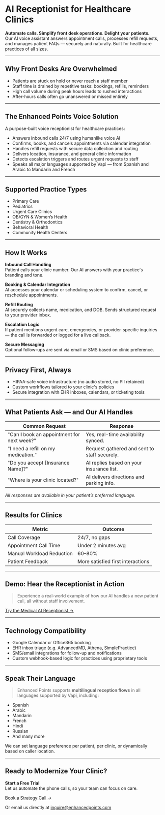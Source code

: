 # AI Receptionist for Healthcare Clinics

**Automate calls. Simplify front desk operations. Delight your patients.**  
Our AI voice assistant answers appointment calls, processes refill requests, and manages patient FAQs — securely and naturally. Built for healthcare practices of all sizes.

---

## Why Front Desks Are Overwhelmed

- Patients are stuck on hold or never reach a staff member
- Staff time is drained by repetitive tasks: bookings, refills, reminders
- High call volume during peak hours leads to rushed interactions
- After-hours calls often go unanswered or missed entirely

---

## The Enhanced Points Voice Solution

A purpose-built voice receptionist for healthcare practices:

- Answers inbound calls 24/7 using humanlike voice AI
- Confirms, books, and cancels appointments via calendar integration
- Handles refill requests with secure data collection and routing
- Delivers location, insurance, and general clinic information
- Detects escalation triggers and routes urgent requests to staff
- Speaks all major languages supported by Vapi — from Spanish and Arabic to Mandarin and French

---

## Supported Practice Types

- Primary Care
- Pediatrics
- Urgent Care Clinics
- OB/GYN & Women’s Health
- Dentistry & Orthodontics
- Behavioral Health
- Community Health Centers

---

## How It Works

**Inbound Call Handling**  
Patient calls your clinic number. Our AI answers with your practice's branding and tone.

**Booking & Calendar Integration**  
AI accesses your calendar or scheduling system to confirm, cancel, or reschedule appointments.

**Refill Routing**  
AI securely collects name, medication, and DOB. Sends structured request to your provider inbox.

**Escalation Logic**  
If patient mentions urgent care, emergencies, or provider-specific inquiries — the call is forwarded or logged for a live callback.

**Secure Messaging**  
Optional follow-ups are sent via email or SMS based on clinic preference.

---

## Privacy First, Always

- HIPAA-safe voice infrastructure (no audio stored, no PII retained)
- Custom workflows tailored to your clinic's policies
- Secure integration with EHR inboxes, calendars, or ticketing tools

---

## What Patients Ask — and Our AI Handles

| Common Request | Response |
|----------------|----------|
| "Can I book an appointment for next week?" | Yes, real-time availability synced. |
| "I need a refill on my medication." | Request gathered and sent to staff securely. |
| "Do you accept [Insurance Name]?" | AI replies based on your insurance list. |
| "Where is your clinic located?" | AI delivers directions and parking info. |

*All responses are available in your patient’s preferred language.*

---

## Results for Clinics

| Metric | Outcome |
|--------|---------|
| Call Coverage | 24/7, no gaps |
| Appointment Call Time | Under 2 minutes avg |
| Manual Workload Reduction | 60–80% |
| Patient Feedback | More satisfied first interactions |

---

## Demo: Hear the Receptionist in Action

> Experience a real-world example of how our AI handles a new patient call, all without staff involvement.

[Try the Medical AI Receptionist →](#demo)

---

## Technology Compatibility

- Google Calendar or Office365 booking
- EHR inbox triage (e.g. AdvancedMD, Athena, SimplePractice)
- SMS/email integrations for follow-up and notifications
- Custom webhook-based logic for practices using proprietary tools

---

## Speak Their Language

> Enhanced Points supports **multilingual reception flows** in all languages supported by Vapi, including:
- Spanish
- Arabic
- Mandarin
- French
- Hindi
- Russian
- And many more

We can set language preference per patient, per clinic, or dynamically based on caller location.

---

## Ready to Modernize Your Clinic?

**Start a Free Trial**  
Let us automate the phone calls, so your team can focus on care.

[Book a Strategy Call →](#cta)

Or email us directly at [inquire@enhancedpoints.com](mailto:inquire@enhancedpoints.com)
